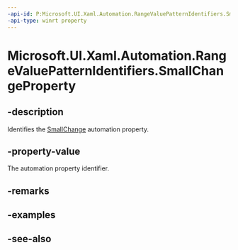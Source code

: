 ```yaml
---
-api-id: P:Microsoft.UI.Xaml.Automation.RangeValuePatternIdentifiers.SmallChangeProperty
-api-type: winrt property
---
```


<!-- Property syntax
public Windows.UI.Xaml.Automation.AutomationProperty SmallChangeProperty { get; }
-->

# Microsoft.UI.Xaml.Automation.RangeValuePatternIdentifiers.SmallChangeProperty

## -description
Identifies the [SmallChange](../microsoft.ui.xaml.automation.provider/irangevalueprovider_smallchange.md) automation property.

## -property-value
The automation property identifier.

## -remarks

## -examples

## -see-also
